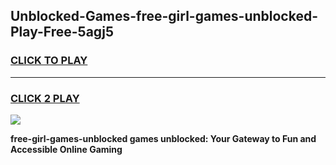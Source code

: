 
## Unblocked-Games-free-girl-games-unblocked-Play-Free-5agj5
<h3>
<a href="https://premium76.site?title=free-girl-games-unblocked&ref=23A">CLICK TO PLAY</a></h3>
<hr>

<h3>
<a href="https://premium76.site?title=free-girl-games-unblocked&ref=23A">CLICK 2 PLAY</a>
  
</h3>

<a href="https://premium76.site?title=free-girl-games-unblocked&ref=23A"><img src="https://clearcache.store/games.png"></a>


**free-girl-games-unblocked games unblocked: Your Gateway to Fun and Accessible Online Gaming**
